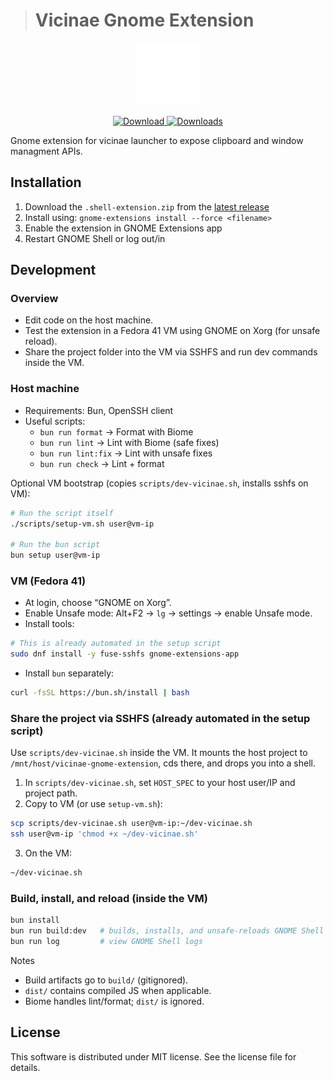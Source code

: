 > # Vicinae Gnome Extension

<p align="center">
<img src="https://raw.githubusercontent.com/dagimg-dot/vicinae-gnome-extension/main/src/assets/icons/vicinae-symbolic.svg" alt="Vicinae" width="100">
</p>

<!-- download badge -->
  <p align="center">
    <a href="https://github.com/dagimg-dot/vicinae-gnome-extension/releases/latest">
      <img src="https://img.shields.io/github/v/release/dagimg-dot/vicinae-gnome-extension?label=Download&style=for-the-badge" alt="Download">
    </a>
    <a href="https://github.com/dagimg-dot/vicinae-gnome-extension/releases">
      <img src="https://img.shields.io/github/downloads/dagimg-dot/vicinae-gnome-extension/total?label=Downloads&style=for-the-badge" alt="Downloads">
    </a>
  </p>

Gnome extension for vicinae launcher to expose clipboard and window managment APIs.

## Installation

1. Download the `.shell-extension.zip` from the [latest release](https://github.com/dagimg-dot/vicinae-gnome-extension/releases/latest)
2. Install using: `gnome-extensions install --force <filename>`
3. Enable the extension in GNOME Extensions app
4. Restart GNOME Shell or log out/in

## Development

### Overview

- Edit code on the host machine.
- Test the extension in a Fedora 41 VM using GNOME on Xorg (for unsafe reload).
- Share the project folder into the VM via SSHFS and run dev commands inside the VM.

### Host machine

- Requirements: Bun, OpenSSH client
- Useful scripts:
  - `bun run format` → Format with Biome
  - `bun run lint` → Lint with Biome (safe fixes)
  - `bun run lint:fix` → Lint with unsafe fixes
  - `bun run check` → Lint + format

Optional VM bootstrap (copies `scripts/dev-vicinae.sh`, installs sshfs on VM):

```bash
# Run the script itself
./scripts/setup-vm.sh user@vm-ip

# Run the bun script
bun setup user@vm-ip
```

### VM (Fedora 41)

- At login, choose “GNOME on Xorg”.
- Enable Unsafe mode: Alt+F2 → `lg` → settings → enable Unsafe mode.
- Install tools:

```bash
# This is already automated in the setup script
sudo dnf install -y fuse-sshfs gnome-extensions-app
```

- Install `bun` separately:
```bash
curl -fsSL https://bun.sh/install | bash
```

### Share the project via SSHFS (already automated in the setup script)

Use `scripts/dev-vicinae.sh` inside the VM. It mounts the host project to `/mnt/host/vicinae-gnome-extension`, cds there, and drops you into a shell.

1) In `scripts/dev-vicinae.sh`, set `HOST_SPEC` to your host user/IP and project path.
2) Copy to VM (or use `setup-vm.sh`):

```bash
scp scripts/dev-vicinae.sh user@vm-ip:~/dev-vicinae.sh
ssh user@vm-ip 'chmod +x ~/dev-vicinae.sh'
```

3) On the VM:

```bash
~/dev-vicinae.sh
```

### Build, install, and reload (inside the VM)

```bash
bun install
bun run build:dev   # builds, installs, and unsafe-reloads GNOME Shell (Xorg only)
bun run log         # view GNOME Shell logs
```

Notes
- Build artifacts go to `build/` (gitignored).
- `dist/` contains compiled JS when applicable.
- Biome handles lint/format; `dist/` is ignored.
## License

This software is distributed under MIT license. See the license file for details.
